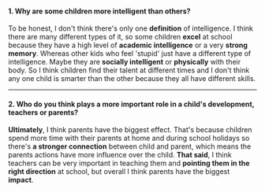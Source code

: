 #### 1. Why are some children more intelligent than others?
To be honest, I don't think there's only one **definition** of intelligence. I think there are many different types of it, so some children **excel** at school because they have a high level of **academic intelligence** or a very **strong memory**. Whereas other kids who feel 'stupid' just have a different type of intelligence. Maybe they are **socially intelligent** or **physically** with their body. So I think children find their talent at different times and I don't think any one child is smarter than the other because they all have different skills.

---
#### 2. Who do you think plays a more important role in a child's development, teachers or parents?
**Ultimately**, I think parents have the biggest effect. That's because children spend more time with their parents at home and during school holidays so there's **a stronger connection** between child and parent, which means the parents actions have more influence over the child. **That said**, I think teachers can be very important in teaching them and **pointing them in the right direction** at school, but overall I think parents have the biggest **impact**.